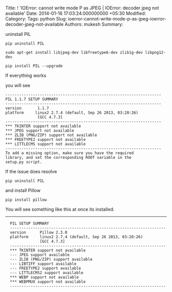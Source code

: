 Title: ! 'IOError: cannot write mode P as JPEG | IOError: decoder jpeg not available'
Date: 2014-01-16 17:03:24.000000000 +05:30
Modified: 
Category: 
Tags: python
Slug: ioerror-cannot-write-mode-p-as-jpeg-ioerror-decoder-jpeg-not-available
Authors: mukesh
Summary: 

uninstall PIL

	pip uninstall PIL

	sudo apt-get install libjpeg-dev libfreetype6-dev zlib1g-dev libpng12-dev

	pip install PIL --upgrade

If everything works 

you will see 
	
	--------------------------------------------------------------------
    PIL 1.1.7 SETUP SUMMARY
    --------------------------------------------------------------------
    version       1.1.7
    platform     linux2 2.7.4 (default, Sep 26 2013, 03:20:26)
                  [GCC 4.7.3]
    --------------------------------------------------------------------
    *** TKINTER support not available
    *** JPEG support not available
    *** ZLIB (PNG/ZIP) support not available
    *** FREETYPE2 support not available
    *** LITTLECMS support not available
    --------------------------------------------------------------------
    To add a missing option, make sure you have the required
    library, and set the corresponding ROOT variable in the
    setup.py script.
	
If the issue does resolve 

	pip uninstall PIL
    
and install Pillow 

	pip install pillow
      
You will see something like this at once its installed. 
  	
   --------------------------------------------------------------------
      PIL SETUP SUMMARY
      --------------------------------------------------------------------
      version      Pillow 2.3.0
      platform     linux2 2.7.4 (default, Sep 26 2013, 03:20:26)
                   [GCC 4.7.3]
      --------------------------------------------------------------------
      *** TKINTER support not available
      --- JPEG support available
      --- ZLIB (PNG/ZIP) support available
      --- LIBTIFF support available
      --- FREETYPE2 support available
      --- LITTLECMS2 support available
      *** WEBP support not available
      *** WEBPMUX support not available
      --------------------------------------------------------------------
